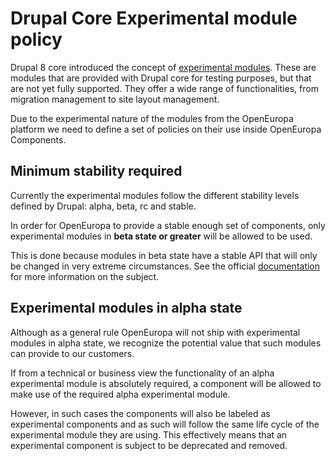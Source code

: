 # Drupal Core Experimental module policy

Drupal 8 core introduced the concept of [experimental modules][1].
These are modules that are provided with Drupal core for testing purposes, but that are not yet fully supported.
They offer a wide range of functionalities, from migration management
to site layout management.

Due to the experimental nature of the modules from the OpenEuropa platform
we need to define a set of policies on their use inside OpenEuropa Components.

## Minimum stability required

Currently the experimental modules follow the different stability levels defined by Drupal:
alpha, beta, rc and stable.

In order for OpenEuropa to provide a stable enough set of components, only experimental modules
in **beta state or greater** will be allowed to be used.

This is done because modules in beta state have a stable API that will only be changed
in very extreme circumstances. See the official [documentation][2] for more information on the subject.

## Experimental modules in alpha state

Although as a general rule OpenEuropa will not ship with experimental modules in alpha state,
we recognize the potential value that such modules can provide to our customers.

If from a technical or business view the functionality of an alpha experimental module is absolutely required,
a component will be allowed to make use of the required alpha experimental module. 

However, in such cases the components will also be labeled as experimental components
and as such will follow the same life cycle of the experimental module they are using. 
This effectively means that an experimental component is subject to be deprecated and removed.

[1]: https://www.drupal.org/core/experimental
[2]: https://www.drupal.org/core/d8-allowed-changes#beta